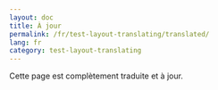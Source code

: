 ```yaml
---
layout: doc
title: À jour
permalink: /fr/test-layout-translating/translated/
lang: fr
category: test-layout-translating
---
```


Cette page est complètement traduite et à jour.
